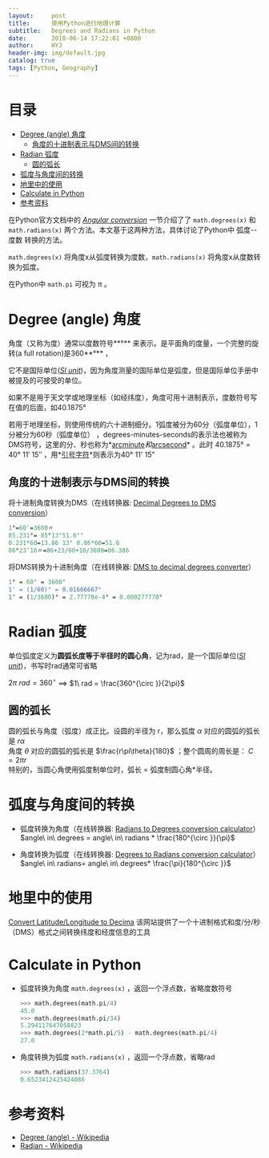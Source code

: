 ```yaml
---
layout:     post
title:      使用Python进行地理计算
subtitle:   Degrees and Radians in Python
date:       2018-06-14 17:22:01 +0800
author:     HYJ
header-img: img/default.jpg
catalog: true
tags: [Python, Geography]
---
```


# 目录
<!-- TOC -->
- [Degree (angle) 角度](#degree-angle-角度)
    - [角度的十进制表示与DMS间的转换](#角度的十进制表示与dms间的转换)
- [Radian 弧度](#radian-弧度)
    - [圆的弧长](#圆的弧长)
- [弧度与角度间的转换](#弧度与角度间的转换)
- [地里中的使用](#地里中的使用)
- [Calculate in Python](#calculate-in-python)
- [参考资料](#参考资料)

<!-- /TOC -->

在Python官方文档中的 *[Angular conversion](https://docs.python.org/3/library/math.html#angular-conversion)* 一节介绍了了 `math.degrees(x)` 和 `math.radians(x)` 两个方法。本文基于这两种方法，具体讨论了Python中 弧度--度数 转换的方法。
 <!-- more --> 
`math.degrees(x)` 将角度x从弧度转换为度数，`math.radians(x)` 将角度x从度数转换为弧度。  

在Python中 `math.pi` 可视为 π 。



# Degree (angle) 角度

角度（又称为度）通常以度数符号**°** 来表示。是平面角的度量，一个完整的旋转(a full rotation)是360**°** ，

它不是国际单位(*[SI unit](https://en.wikipedia.org/wiki/SI_unit)*)，因为角度测量的国际单位是弧度，但是国际单位手册中被提及的可接受的单位。

如果不是用于天文学或地理坐标（如经纬度），角度可用十进制表示，度数符号写在值的后面，如40.1875° 

若用于地理坐标，则使用传统的六十进制细分。1弧度被分为60分（弧度单位），1分被分为60秒（弧度单位） ，degrees-minutes-seconds的表示法也被称为DMS符号，这里的分、秒也称为*[arcminute](https://en.wikipedia.org/wiki/Arcminute)*和*[arcsecond](https://en.wikipedia.org/wiki/Arcsecond)* 。此时 40.1875° = 40° 11′ 15″  ，用*[引号字符](https://en.wikipedia.org/wiki/Quotation_mark)*则表示为40° 11' 15" 

## 角度的十进制表示与DMS间的转换

将十进制角度转换为DMS（在线转换器: [Decimal Degrees to DMS conversion](https://www.rapidtables.com/convert/number/degrees-to-degrees-minutes-seconds.html)）

```mathematica
1°=60′=3600〃
85.231°= 85°13'51.6''
0.231*60=13.86 13' 0.86*60=51.6
86°23′10〃=86+23/60+10/3600=86.386
```

将DMS转换为十进制角度（在线转换器: [DMS to decimal degrees converter](https://www.rapidtables.com/convert/number/degrees-minutes-seconds-to-degrees.html)）

```mathematica
1° = 60' = 3600"
1' = (1/60)° = 0.01666667°
1" = (1/3600)° = 2.77778e-4° = 0.000277778°
```

# Radian 弧度

单位弧度定义为**圆弧长度等于半径时的圆心角**，记为rad，是一个国际单位(*[SI unit](https://en.wikipedia.org/wiki/SI_unit)*)，书写时rad通常可省略

$2\pi\ rad=360^{\circ }$ ==>  $1\ rad = \frac{360^{\circ }}{2\pi}$



## 圆的弧长
圆的弧长与角度（弧度）成正比。设圆的半径为 r，那么弧度 $\alpha$ 对应的圆弧的弧长是 $r\alpha$  
角度 $θ$ 对应的圆弧的弧长是 $\frac{r\pi\theta}{180}$ ；整个圆周的周长是： $C=2\pi r$  
特别的，当圆心角使用弧度制单位时，弧长 = 弧度制圆心角*半径。

# 弧度与角度间的转换

* 弧度转换为角度（在线转换器: [Radians to Degrees conversion calculator](https://www.rapidtables.com/convert/number/radians-to-degrees.html)）
    $angle\  in\ degrees = angle\ in\ radians *  \frac{180^{\circ }}{\pi}$

* 角度转换为弧度（在线转换器: [Degrees to Radians conversion calculator](https://www.rapidtables.com/convert/number/degrees-to-radians.html)）
    $angle\ in\ radians= angle\ in\ degrees*  \frac{\pi}{180^{\circ }}$

# 地里中的使用
[Convert Latitude/Longitude to Decima](https://andrew.hedges.name/experiments/convert_lat_long/) 该网站提供了一个十进制格式和度/分/秒（DMS）格式之间转换纬度和经度信息的工具

# Calculate in Python 

- 弧度转换为角度 `math.degrees(x)` ，返回一个浮点数，省略度数符号
  ```python
  >>> math.degrees(math.pi/4)
  45.0
  >>> math.degrees(math.pi/34)
  5.294117647058823
  >>> math.degrees(2*math.pi/5) - math.degrees(math.pi/4)
  27.0
  ```

  

- 角度转换为弧度 `math.radians(x)` ，返回一个浮点数，省略rad
  ```python
  >>> math.radians(37.3764)
  0.6523412425424086
  ```



# 参考资料
* [Degree (angle) - Wikipedia](https://en.wikipedia.org/wiki/Degree_(angle))
* [Radian - Wikipedia](https://en.wikipedia.org/wiki/Radian)